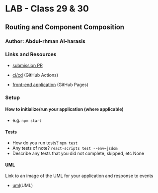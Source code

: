 # LAB - Class 29 & 30

## Routing and Component Composition

### Author: Abdul-rhman Al-harasis 

### Links and Resources

- [submission PR](https://github.com/401-advanced-javascript-Dante/lab28/pull/2)
- [ci/cd](https://github.com/401-advanced-javascript-Dante/lab28/pull/2/checks?check_run_id=477304690) (GitHub Actions)

- [front-end application](https://401-advanced-javascript-dante.github.io/lab28/) (GitHub Pages)


### Setup


#### How to initialize/run your application (where applicable)

- e.g. `npm start`

#### Tests

- How do you run tests?
`npm test`
- Any tests of note?
`react-scripts test --env=jsdom`
- Describe any tests that you did not complete, skipped, etc
None

#### UML

Link to an image of the UML for your application and response to events
- [uml](https://i.ibb.co/cyYtQTR/lab28.jpg)(UML)

